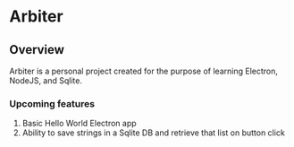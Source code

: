 # Arbiter

## Overview

Arbiter is a personal project created for the purpose of learning Electron, NodeJS, and Sqlite.

### Upcoming features

1. Basic Hello World Electron app
2. Ability to save strings in a Sqlite DB and retrieve that list on button click
